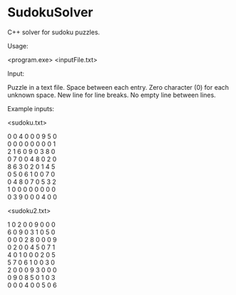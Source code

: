# SudokuSolver
C++ solver for sudoku puzzles.

Usage:

<program.exe> <inputFile.txt>

Input:

Puzzle in a text file. Space between each entry. Zero character (0) for each unknown space. New line for line breaks. No empty line between lines.

Example inputs:

<sudoku.txt>

0 0 4 0 0 0 9 5 0<br/>
0 0 0 0 0 0 0 0 1<br/>
2 1 6 0 9 0 3 8 0<br/>
0 7 0 0 4 8 0 2 0<br/>
8 6 3 0 2 0 1 4 5<br/>
0 5 0 6 1 0 0 7 0<br/>
0 4 8 0 7 0 5 3 2<br/>
1 0 0 0 0 0 0 0 0<br/>
0 3 9 0 0 0 4 0 0

<sudoku2.txt>

1 0 2 0 0 9 0 0 0<br/>
6 0 9 0 3 1 0 5 0<br/>
0 0 0 2 8 0 0 0 9<br/>
0 2 0 0 4 5 0 7 1<br/>
4 0 1 0 0 0 2 0 5<br/>
5 7 0 6 1 0 0 3 0<br/>
2 0 0 0 9 3 0 0 0<br/>
0 9 0 8 5 0 1 0 3<br/>
0 0 0 4 0 0 5 0 6
